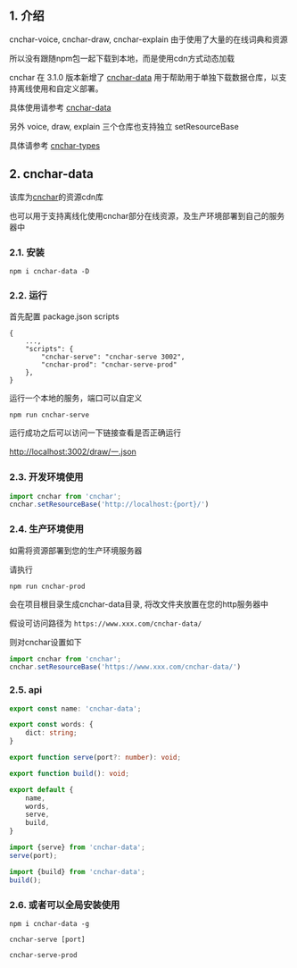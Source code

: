 
## 1. 介绍

cnchar-voice, cnchar-draw, cnchar-explain 由于使用了大量的在线词典和资源

所以没有跟随npm包一起下载到本地，而是使用cdn方式动态加载

cnchar 在 3.1.0 版本新增了 [cnchar-data](https://github.com/cn-char/cnchar-data) 用于帮助用于单独下载数据仓库，以支持离线使用和自定义部署。 

具体使用请参考 [cnchar-data](https://github.com/cn-char/cnchar-data/blob/master/README.md)

另外 voice, draw, explain 三个仓库也支持独立 setResourceBase

具体请参考 [cnchar-types](https://github.com/alinsjs/alins/tree/master/src/cnchar-types)

## 2. cnchar-data

该库为[cnchar](https://www.github.com/alinsjs/alins)的资源cdn库

也可以用于支持离线化使用cnchar部分在线资源，及生产环境部署到自己的服务器中

### 2.1. 安装

```
npm i cnchar-data -D
```

### 2.2. 运行

首先配置 package.json scripts

```
{
    ...,
    "scripts": {
        "cnchar-serve": "cnchar-serve 3002",
        "cnchar-prod": "cnchar-serve-prod"
    },
}
```

运行一个本地的服务，端口可以自定义

```
npm run cnchar-serve
```

运行成功之后可以访问一下链接查看是否正确运行

[http://localhost:3002/draw/一.json](http://localhost:3002/draw/一.json)

### 2.3. 开发环境使用

```js
import cnchar from 'cnchar';
cnchar.setResourceBase('http://localhost:{port}/')
```

### 2.4. 生产环境使用

如需将资源部署到您的生产环境服务器

请执行

```
npm run cnchar-prod
```

会在项目根目录生成cnchar-data目录, 将改文件夹放置在您的http服务器中

假设可访问路径为 `https://www.xxx.com/cnchar-data/`

则对cnchar设置如下

```js
import cnchar from 'cnchar';
cnchar.setResourceBase('https://www.xxx.com/cnchar-data/')
```

### 2.5. api

```ts
export const name: 'cnchar-data';

export const words: {
    dict: string;
}

export function serve(port?: number): void;

export function build(): void;

export default {
    name,
    words,
    serve,
    build,
}
```

```js
import {serve} from 'cnchar-data';
serve(port);
```

```js
import {build} from 'cnchar-data';
build();
```

### 2.6. 或者可以全局安装使用

```
npm i cnchar-data -g
```

```
cnchar-serve [port]
```

```
cnchar-serve-prod
```